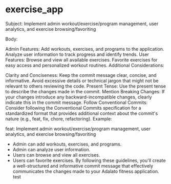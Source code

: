 # exercise_app

Subject: Implement admin workout/exercise/program management, user analytics, and exercise browsing/favoriting

Body:

Admin Features:
Add workouts, exercises, and programs to the application.
Analyze user information to track progress and identify trends.
User Features:
Browse and view all available exercises.
Favorite exercises for easy access and personalized workout routines.
Additional Considerations:

Clarity and Conciseness: Keep the commit message clear, concise, and informative. Avoid excessive details or technical jargon that might not be relevant to others reviewing the code.
Present Tense: Use the present tense to describe the changes made in the commit.
Mention Breaking Changes: If your changes introduce any backward-incompatible changes, clearly indicate this in the commit message.
Follow Conventional Commits: Consider following the Conventional Commits specification for a standardized format that provides additional context about the commit's nature (e.g., feat, fix, chore, refactoring).
Example:

feat: Implement admin workout/exercise/program management, user analytics, and exercise browsing/favoriting

- Admin can add workouts, exercises, and programs.
- Admin can analyze user information.
- Users can browse and view all exercises.
- Users can favorite exercises.
By following these guidelines, you'll create a well-structured and informative commit message that effectively communicates the changes made to your Adalato fitness application.
test
